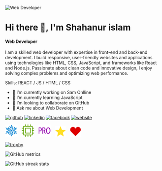 ![Web Developer](https://www.facebook.com/shahanur.ibn.anisur)

# Hi there 👋, I'm Shahanur islam
#### Web Developer

I am a skilled web developer with expertise in front-end and back-end development. I build responsive, user-friendly websites and applications using technologies like HTML, CSS, JavaScript, and frameworks like React and Node.js. Passionate about clean code and innovative design, I enjoy solving complex problems and optimizing web performance.

Skills:  REACT / JS / HTML / CSS

- 🔭 I’m currently working on Sam Onlline 
- 🌱 I’m currently learning JavaScript 
- 👯 I’m looking to collaborate on GitHub 
- 💬 Ask me about Web Development 


[<img src='https://cdn.jsdelivr.net/npm/simple-icons@3.0.1/icons/github.svg' alt='github' height='40'>](https://github.com/https://github.com/shahanurcse/shahanurcse)  [<img src='https://cdn.jsdelivr.net/npm/simple-icons@3.0.1/icons/linkedin.svg' alt='linkedin' height='40'>](https://www.linkedin.com/in/https://www.linkedin.com/in/shahanur-islam-485312237//)  [<img src='https://cdn.jsdelivr.net/npm/simple-icons@3.0.1/icons/facebook.svg' alt='facebook' height='40'>](https://www.facebook.com/https://www.facebook.com/shahanur.ibn.anisur)  [<img src='https://cdn.jsdelivr.net/npm/simple-icons@3.0.1/icons/icloud.svg' alt='website' height='40'>](https://sambd.com/)  

<a href='https://archiveprogram.github.com/'><img src='https://raw.githubusercontent.com/acervenky/animated-github-badges/master/assets/acbadge.gif' width='40' height='40'></a> <a href='https://docs.github.com/en/developers'><img src='https://raw.githubusercontent.com/acervenky/animated-github-badges/master/assets/devbadge.gif' width='40' height='40'></a> <a href='https://github.com/pricing'><img src='https://raw.githubusercontent.com/acervenky/animated-github-badges/master/assets/pro.gif' width='40' height='40'></a> <a href='https://stars.github.com/'><img src='https://raw.githubusercontent.com/acervenky/animated-github-badges/master/assets/starbadge.gif' width='35' height='35'></a> <a href='https://docs.github.com/en/github/supporting-the-open-source-community-with-github-sponsors'><img src='https://raw.githubusercontent.com/acervenky/animated-github-badges/master/assets/sponsorbadge.gif' width='35' height='35'></a> 

[![trophy](https://github-profile-trophy.vercel.app/?username=https://github.com/shahanurcse/shahanurcse)](https://github.com/ryo-ma/github-profile-trophy)

![GitHub metrics](https://metrics.lecoq.io/https://github.com/shahanurcse/shahanurcse)  

![GitHub streak stats](https://streak-stats.demolab.com/?user=https://github.com/shahanurcse/shahanurcse)  


